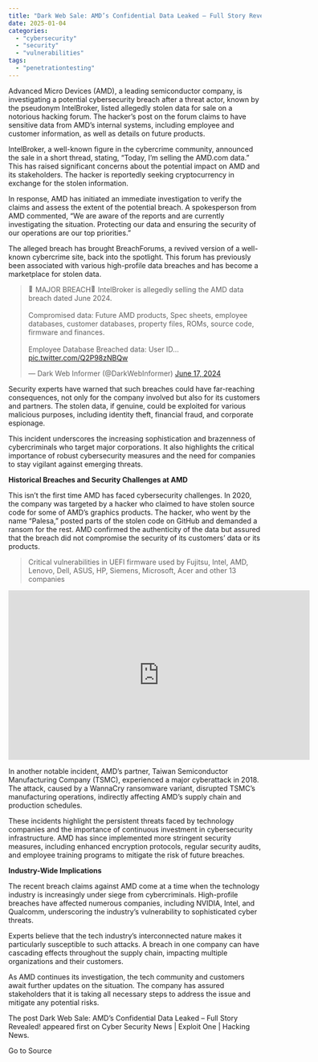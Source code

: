 ```yaml
---
title: "Dark Web Sale: AMD’s Confidential Data Leaked – Full Story Revealed!"
date: 2025-01-04
categories: 
  - "cybersecurity"
  - "security"
  - "vulnerabilities"
tags: 
  - "penetrationtesting"
---
```


Advanced Micro Devices (AMD), a leading semiconductor company, is investigating a potential cybersecurity breach after a threat actor, known by the pseudonym IntelBroker, listed allegedly stolen data for sale on a notorious hacking forum. The hacker’s post on the forum claims to have sensitive data from AMD’s internal systems, including employee and customer information, as well as details on future products.

IntelBroker, a well-known figure in the cybercrime community, announced the sale in a short thread, stating, “Today, I’m selling the AMD.com data.” This has raised significant concerns about the potential impact on AMD and its stakeholders. The hacker is reportedly seeking cryptocurrency in exchange for the stolen information.

In response, AMD has initiated an immediate investigation to verify the claims and assess the extent of the potential breach. A spokesperson from AMD commented, “We are aware of the reports and are currently investigating the situation. Protecting our data and ensuring the security of our operations are our top priorities.”

The alleged breach has brought BreachForums, a revived version of a well-known cybercrime site, back into the spotlight. This forum has previously been associated with various high-profile data breaches and has become a marketplace for stolen data.

<blockquote class="twitter-tweet" data-width="550" data-dnt="true"><p lang="en" dir="ltr"><img src="https://s.w.org/images/core/emoji/15.0.3/72x72/1f6a8.png" alt="🚨" class="wp-smiley" style="height: 1em; max-height: 1em;">MAJOR BREACH<img src="https://s.w.org/images/core/emoji/15.0.3/72x72/1f6a8.png" alt="🚨" class="wp-smiley" style="height: 1em; max-height: 1em;">IntelBroker is allegedly selling the AMD data breach dated June 2024.<br><br>Compromised data: Future AMD products, Spec sheets, employee databases, customer databases, property files, ROMs, source code, firmware and finances.<br><br>Employee Database Breached data: User ID… <a href="https://t.co/Q2P98zNBQw">pic.twitter.com/Q2P98zNBQw</a></p>— Dark Web Informer (@DarkWebInformer) <a href="https://twitter.com/DarkWebInformer/status/1802826266355040588?ref_src=twsrc%5Etfw">June 17, 2024</a></blockquote>
<script async src="https://platform.twitter.com/widgets.js" charset="utf-8"></script>

Security experts have warned that such breaches could have far-reaching consequences, not only for the company involved but also for its customers and partners. The stolen data, if genuine, could be exploited for various malicious purposes, including identity theft, financial fraud, and corporate espionage.

This incident underscores the increasing sophistication and brazenness of cybercriminals who target major corporations. It also highlights the critical importance of robust cybersecurity measures and the need for companies to stay vigilant against emerging threats.

**Historical Breaches and Security Challenges at AMD**

This isn’t the first time AMD has faced cybersecurity challenges. In 2020, the company was targeted by a hacker who claimed to have stolen source code for some of AMD’s graphics products. The hacker, who went by the name “Palesa,” posted parts of the stolen code on GitHub and demanded a ransom for the rest. AMD confirmed the authenticity of the data but assured that the breach did not compromise the security of its customers’ data or its products.

> Critical vulnerabilities in UEFI firmware used by Fujitsu, Intel, AMD, Lenovo, Dell, ASUS, HP, Siemens, Microsoft, Acer and other 13 companies

<iframe loading="lazy" class="wp-embedded-content" sandbox="allow-scripts" security="restricted" title="“Critical vulnerabilities in UEFI firmware used by Fujitsu, Intel, AMD, Lenovo, Dell, ASUS, HP, Siemens, Microsoft,  Acer and other 13 companies” — Cyber Security News | Exploit One | Hacking News" src="https://www.exploitone.com/vulnerabilities/critical-vulnerabilities-in-uefi-firmware-used-by-fujitsu-intel-amd-lenovo-dell-asus-hp-siemens-microsoft-acer-and-other-13-companies/embed/#?secret=eitJO0Q39L#?secret=7iAZJqGJjj" data-secret="7iAZJqGJjj" width="600" height="338" frameborder="0" marginwidth="0" marginheight="0" scrolling="no"></iframe>

In another notable incident, AMD’s partner, Taiwan Semiconductor Manufacturing Company (TSMC), experienced a major cyberattack in 2018. The attack, caused by a WannaCry ransomware variant, disrupted TSMC’s manufacturing operations, indirectly affecting AMD’s supply chain and production schedules.

These incidents highlight the persistent threats faced by technology companies and the importance of continuous investment in cybersecurity infrastructure. AMD has since implemented more stringent security measures, including enhanced encryption protocols, regular security audits, and employee training programs to mitigate the risk of future breaches.

**Industry-Wide Implications**

The recent breach claims against AMD come at a time when the technology industry is increasingly under siege from cybercriminals. High-profile breaches have affected numerous companies, including NVIDIA, Intel, and Qualcomm, underscoring the industry’s vulnerability to sophisticated cyber threats.

Experts believe that the tech industry’s interconnected nature makes it particularly susceptible to such attacks. A breach in one company can have cascading effects throughout the supply chain, impacting multiple organizations and their customers.

As AMD continues its investigation, the tech community and customers await further updates on the situation. The company has assured stakeholders that it is taking all necessary steps to address the issue and mitigate any potential risks.

The post Dark Web Sale: AMD’s Confidential Data Leaked – Full Story Revealed! appeared first on Cyber Security News | Exploit One | Hacking News.

Go to Source
